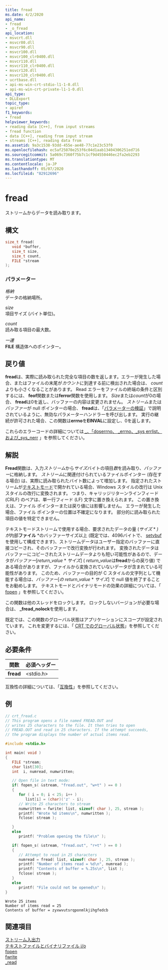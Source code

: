 ```yaml
---
title: fread
ms.date: 4/2/2020
api_name:
- fread
- _o_fread
api_location:
- msvcrt.dll
- msvcr80.dll
- msvcr90.dll
- msvcr100.dll
- msvcr100_clr0400.dll
- msvcr110.dll
- msvcr110_clr0400.dll
- msvcr120.dll
- msvcr120_clr0400.dll
- ucrtbase.dll
- api-ms-win-crt-stdio-l1-1-0.dll
- api-ms-win-crt-private-l1-1-0.dll
api_type:
- DLLExport
topic_type:
- apiref
f1_keywords:
- fread
helpviewer_keywords:
- reading data [C++], from input streams
- fread function
- data [C++], reading from input stream
- streams [C++], reading data from
ms.assetid: 9a3c1538-93dd-455e-ae48-77c1e23c53f0
ms.openlocfilehash: ec5af25070e253f6c04d1aab13404306251ed716
ms.sourcegitcommit: 5a069c7360f75b7c1cf9d4550446ec2fa2eb2293
ms.translationtype: MT
ms.contentlocale: ja-JP
ms.lasthandoff: 05/07/2020
ms.locfileid: "82912696"
---
```

# <a name="fread"></a>fread

ストリームからデータを読み取ります。

## <a name="syntax"></a>構文

```C
size_t fread(
   void *buffer,
   size_t size,
   size_t count,
   FILE *stream
);
```

### <a name="parameters"></a>パラメーター

*格納*<br/>
データの格納場所。

*size*<br/>
項目サイズ (バイト単位)。

*count*<br/>
読み取る項目の最大数。

*一連*<br/>
**FILE** 構造体へのポインター。

## <a name="return-value"></a>戻り値

**fread**は、実際に読み取られた完全な項目の数を返します。エラーが発生した場合、またはファイルの末尾が*カウント*に到達する前に検出された場合は、 *count*よりも小さくなることがあります。 Read エラーをファイルの終端の条件と区別するには、 **feof**関数または**ferror**関数を使用します。 *Size*または*count*が0の場合、 **fread**は0を返し、バッファーの内容は変更されません。 *ストリーム*または*バッファー*が null ポインターの場合、 **fread**は、「[パラメーターの検証](../../c-runtime-library/parameter-validation.md)」で説明されているように、無効なパラメーターハンドラーを呼び出します。 実行の継続が許可された場合、この関数は**errno**を**EINVAL**に設定し、0を返します。

これらのエラーコードの詳細については[ \_、「doserrno、 \_errno、\_sys errlist、および\_sys\_nerr](../../c-runtime-library/errno-doserrno-sys-errlist-and-sys-nerr.md) 」を参照してください。

## <a name="remarks"></a>解説

**Fread**関数は、入力*ストリーム*から*サイズ*バイトの項目*数*を読み取り、*バッファー*に格納します。 *ストリーム*に関連付けられているファイルポインター (存在する場合) は、実際に読み取られたバイト数によって増加します。 指定されたストリームが[テキストモード](../../c-runtime-library/text-and-binary-mode-file-i-o.md)で開かれている場合、Windows スタイルの改行は Unix スタイルの改行に変換されます。 つまり、キャリッジリターンラインフィード (CRLF) のペアは、単一行フィード (LF) 文字に置き換えられます。 この置き換えは、ファイル ポインターまたは戻り値には影響しません。 エラーが発生した場合、ファイル ポインターの位置は不確定になります。 部分的に読み取られた項目の値を特定できません。

テキストモードストリームで使用する場合、要求されたデータの量 (*サイズ* \* *) が*内部**ファイル** \*のバッファーサイズ以上 (既定では、4096バイトで、 [setvbuf](../../c-runtime-library/reference/setvbuf.md)を使用して構成できます)、ストリームデータはユーザー指定のバッファーに直接コピーされ、そのバッファーで改行変換が行われます。 変換されたデータはバッファーにコピーされたストリームデータよりも短い可能性があるので、データが*バッファー*\[*return_value* \* *サイズ*] ( *return_value*は**fread**からの戻り値) である場合がありますが、ファイルから変換されていないデータが含まれている可能性があります。 このため、バッファーの目的が C スタイルの文字列として機能する場合は、*バッファー*\[*の return_value* \* *サイズ*] で null 値を終了することをお勧めします。 テキストモードとバイナリモードの効果の詳細については、「 [fopen](fopen-wfopen.md) 」を参照してください。

この関数は他のスレッドをロックします。 ロックしないバージョンが必要な場合は、 **_fread_nolock**を使用します。

既定では、この関数のグローバル状態はアプリケーションにスコープが設定されています。 これを変更するには、「 [CRT でのグローバル状態](../global-state.md)」を参照してください。

## <a name="requirements"></a>必要条件

|関数|必須ヘッダー|
|--------------|---------------------|
|**fread**|\<stdio.h>|

互換性の詳細については、「[互換性](../../c-runtime-library/compatibility.md)」を参照してください。

## <a name="example"></a>例

```C
// crt_fread.c
// This program opens a file named FREAD.OUT and
// writes 25 characters to the file. It then tries to open
// FREAD.OUT and read in 25 characters. If the attempt succeeds,
// the program displays the number of actual items read.

#include <stdio.h>

int main( void )
{
   FILE *stream;
   char list[30];
   int  i, numread, numwritten;

   // Open file in text mode:
   if( fopen_s( &stream, "fread.out", "w+t" ) == 0 )
   {
      for ( i = 0; i < 25; i++ )
         list[i] = (char)('z' - i);
      // Write 25 characters to stream
      numwritten = fwrite( list, sizeof( char ), 25, stream );
      printf( "Wrote %d items\n", numwritten );
      fclose( stream );

   }
   else
      printf( "Problem opening the file\n" );

   if( fopen_s( &stream, "fread.out", "r+t" ) == 0 )
   {
      // Attempt to read in 25 characters
      numread = fread( list, sizeof( char ), 25, stream );
      printf( "Number of items read = %d\n", numread );
      printf( "Contents of buffer = %.25s\n", list );
      fclose( stream );
   }
   else
      printf( "File could not be opened\n" );
}
```

```Output
Wrote 25 items
Number of items read = 25
Contents of buffer = zyxwvutsrqponmlkjihgfedcb
```

## <a name="see-also"></a>関連項目

[ストリーム入出力](../../c-runtime-library/stream-i-o.md)<br/>
[テキストファイルとバイナリファイル i/o](../../c-runtime-library/text-and-binary-mode-file-i-o.md)<br/>
[fopen](fopen-wfopen.md)<br/>
[fwrite](fwrite.md)<br/>
[_read](read.md)<br/>
